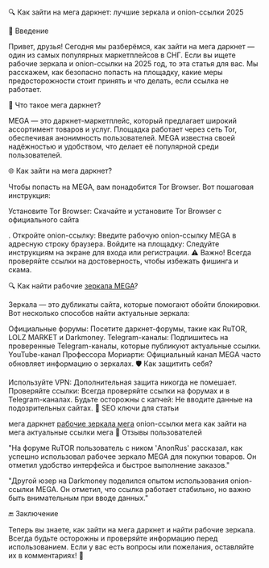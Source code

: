 🔍 Как зайти на мега даркнет: лучшие зеркала и onion-ссылки 2025

🚀 Введение

Привет, друзья! Сегодня мы разберёмся, как зайти на мега даркнет — один из самых популярных маркетплейсов в СНГ. Если вы ищете рабочие зеркала и onion-ссылки на 2025 год, то эта статья для вас. Мы расскажем, как безопасно попасть на площадку, какие меры предосторожности стоит принять и что делать, если ссылка не работает.

🔐 Что такое мега даркнет?

MEGA — это даркнет-маркетплейс, который предлагает широкий ассортимент товаров и услуг. Площадка работает через сеть Tor, обеспечивая анонимность пользователей. MEGA известна своей надёжностью и удобством, что делает её популярной среди пользователей.

🌐 Как зайти на мега даркнет?

Чтобы попасть на MEGA, вам понадобится Tor Browser. Вот пошаговая инструкция:

Установите Tor Browser: Скачайте и установите Tor Browser с официального сайта 

.
Откройте onion-ссылку: Введите рабочую onion-ссылку MEGA в адресную строку браузера.
Войдите на площадку: Следуйте инструкциям на экране для входа или регистрации.
⚠️ Важно! Всегда проверяйте ссылки на достоверность, чтобы избежать фишинга и скама.

🔍 Как найти рабочие [зеркала MEGA](https://mega1n6kq9k2zcedm7c2qdkrcs1s7fbkuehupj3xcvfw4.mega17.top)?

Зеркала — это дубликаты сайта, которые помогают обойти блокировки. Вот несколько способов найти актуальные зеркала:

Официальные форумы: Посетите даркнет-форумы, такие как RuTOR, LOLZ MARKET и Darkmoney.
Telegram-каналы: Подпишитесь на проверенные Telegram-каналы, которые публикуют актуальные ссылки.
YouTube-канал Профессора Мориарти: Официальный канал MEGA часто обновляет информацию о зеркалах.
🛡️ Как защитить себя?

Используйте VPN: Дополнительная защита никогда не помешает.
Проверяйте ссылки: Всегда проверяйте ссылки на форумах и в Telegram-каналах.
Будьте осторожны с капчей: Не вводите данные на подозрительных сайтах.
📌 SEO ключи для статьи

мега даркнет
[рабочие зеркала мега](https://mega1n6kq9k2zcedm7c2qdkrcs1s7fbkuehupj3xcvfw4.mega17.top)
onion-ссылки мега
как зайти на мега
актуальные ссылки мега
💬 Отзывы пользователей

"На форуме RuTOR пользователь с ником 'AnonRus' рассказал, как успешно использовал рабочее зеркало MEGA для покупки товаров. Он отметил удобство интерфейса и быстрое выполнение заказов."

"Другой юзер на Darkmoney поделился опытом использования onion-ссылки MEGA. Он отметил, что ссылка работает стабильно, но важно быть внимательным при вводе данных."

🔚 Заключение

Теперь вы знаете, как зайти на мега даркнет и найти рабочие зеркала. Всегда будьте осторожны и проверяйте информацию перед использованием. Если у вас есть вопросы или пожелания, оставляйте их в комментариях! 🚀
